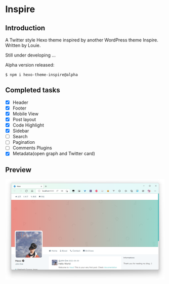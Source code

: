 # Inspire
## Introduction
 A Twitter style Hexo theme inspired by another WordPress theme Inspire. Written by Louie. 

 Still under developing ...

 Alpha version released:

```shell
$ npm i hexo-theme-inspire@alpha
```

## Completed tasks
* [x] Header
* [x] Footer
* [x] Mobile View
* [x] Post layout
* [x] Code Highlight
* [x] Sidebar
* [ ] Search
* [ ] Pagination
* [ ] Comments Plugins
* [x] Metadata(open graph and Twitter card)
## Preview
![Theme preview](source/images/preview.png)